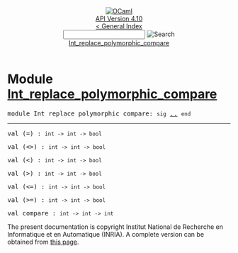 <!-- ((! set title API !)) ((! set documentation !)) ((! set api !)) ((! set nobreadcrumb !)) -->
<div class="api"><header><nav class="toc brand"><a class="brand" href="https://ocaml.org/"><img src="colour-logo-gray.svg" class="svg" alt="OCaml"></a></nav><nav class="toc"><div class="toc_version"><a href="/docs" id="version-select">API Version 4.10</a></div><a href="index.html">&lt; General Index</a><div class="api_search"><input type="text" name="apisearch" id="api_search" oninput="mySearch(false);" onkeypress="this.oninput();" onclick="this.oninput();" onpaste="this.oninput();">
<img src="search_icon.svg" alt="Search" class="svg" onclick="mySearch(false)"></div>
<div id="search_results"></div><div class="toc_title"><a href="#top">Int_replace_polymorphic_compare</a></div><ul></ul></nav></header>

<h1>Module <a href="type_Int_replace_polymorphic_compare.html">Int_replace_polymorphic_compare</a></h1>

<pre><span id="MODULEInt_replace_polymorphic_compare"><span class="keyword">module</span> Int_replace_polymorphic_compare</span>: <code class="code"><span class="keyword">sig</span></code> <a href="Int_replace_polymorphic_compare.html">..</a> <code class="code"><span class="keyword">end</span></code></pre><hr width="100%">

<pre><span id="VAL(=)"><span class="keyword">val</span> (=)</span> : <code class="type">int -&gt; int -&gt; bool</code></pre>
<pre><span id="VAL(<>)"><span class="keyword">val</span> (&lt;&gt;)</span> : <code class="type">int -&gt; int -&gt; bool</code></pre>
<pre><span id="VAL(<)"><span class="keyword">val</span> (&lt;)</span> : <code class="type">int -&gt; int -&gt; bool</code></pre>
<pre><span id="VAL(>)"><span class="keyword">val</span> (&gt;)</span> : <code class="type">int -&gt; int -&gt; bool</code></pre>
<pre><span id="VAL(<=)"><span class="keyword">val</span> (&lt;=)</span> : <code class="type">int -&gt; int -&gt; bool</code></pre>
<pre><span id="VAL(>=)"><span class="keyword">val</span> (&gt;=)</span> : <code class="type">int -&gt; int -&gt; bool</code></pre>
<pre><span id="VALcompare"><span class="keyword">val</span> compare</span> : <code class="type">int -&gt; int -&gt; int</code></pre>
<div class="copyright">The present documentation is copyright Institut National de Recherche en Informatique et en Automatique (INRIA). A complete version can be obtained from <a href="http://caml.inria.fr/pub/docs/manual-ocaml/">this page</a>.</div></div>